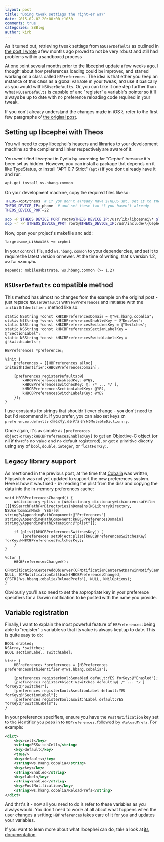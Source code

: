 ```yaml
---
layout: post
title: "Doing tweak settings the right-er way"
date: 2015-02-02 20:00:00 +1030
comments: true
categories: SBBlog
author: kirb
---
```


As it turned out, retrieving tweak settings from `NSUserDefaults` as outlined in [the post I wrote](/2014/11/settings-the-right-way/) a few months ago proved to not be very robust and still had problems within a sandboxed process.

At one point several months prior to the [libcephei](https://hbang.github.io/libcephei/) update a few weeks ago, I thought about how preferences loading could be improved, and started working on a class called `HBPreferences`. The idea is that either you keep an instance of this class as a global variable in your tweak, and use it basically as you would with `NSUserDefaults`. Or, you can take it one step further than what `NSUserDefaults` is capable of and "register" a variable's pointer so it'll always be up to date with no preference reloading code required in your tweak.

If you don't already understand the changes made in iOS 8, refer to the first few paragraphs of [the original post](/2014/11/settings-the-right-way/).
<!--more-->

## Setting up libcephei with Theos
You will need to copy libcephei's headers and libraries to your development machine so the compiler and linker respectively are aware of it.

You won't find libcephei in Cydia by searching for "Cephei" because it's been set as hidden. However, you can install a package that depends on it like TypeStatus, or install "APT 0.7 Strict" (`apt7`) if you don't already have it and run:

```bash
apt-get install ws.hbang.common
```

On your development machine, copy the required files like so:

```bash
THEOS=/opt/theos  # if you don't already have $THEOS set, set it to the location of theos
THEOS_DEVICE_IP=iphone  # and set these two if you haven't already
THEOS_DEVICE_PORT=22

scp -P $THEOS_DEVICE_PORT root@$THEOS_DEVICE_IP:/usr/lib/libcephei\* $THEOS/lib
scp -r -P $THEOS_DEVICE_PORT root@$THEOS_DEVICE_IP:/usr/include/\{Cephei,CepheiPrefs\} $THEOS/include
```

Now, open your project's makefile and add:

```make
TargetName_LIBRARIES += cephei
```

In your `control` file, add `ws.hbang.common` to your dependencies, and set it to require the latest version or newer. At the time of writing, that's version 1.2, so for example:

```
Depends: mobilesubstrate, ws.hbang.common (>= 1.2)
```

## `NSUserDefaults` compatible method
This method has almost no changes from the example on the original post - just replace `NSUserDefaults` with `HBPreferences` and initialise with the `initWithIdentifier:` method like so:

```objc
static NSString *const kHBCBPreferencesDomain = @"ws.hbang.cobalia";
static NSString *const kHBCBPreferencesEnabledKey = @"Enabled";
static NSString *const kHBCBPreferencesSwitchesKey = @"Switches";
static NSString *const kHBCBPreferencesSectionLabelKey = @"SectionLabel";
static NSString *const kHBCBPreferencesSwitchLabelsKey = @"SwitchLabels";

HBPreferences *preferences;

%init {
	preferences = [[HBPreferences alloc] initWithIdentifier:kHBCBPreferencesDomain];

	[preferences registerDefaults:@{
		kHBCBPreferencesEnabledKey: @YES,
		kHBCBPreferencesSwitchesKey: @[ /* ... */ ],
		kHBCBPreferencesSectionLabelKey: @YES,
		kHBCBPreferencesSwitchLabelsKey: @YES
	}];
}
```

I use constants for strings that shouldn't ever change - you don't need to but I'd recommend it. If you prefer, you can also set keys on `preferences.defaults` directly, as it's an `NSMutableDictionary`.

Once again, it's as simple as `[preferences objectForKey:kHBCBPreferencesEnabledKey]` to get an Objective-C object (or nil if there's no value and no default registered), or get a primitive directly using any of `bool`, `double`, `integer`, or `floatForKey:`. 

## Legacy library support
As mentioned in the previous post, at the time that [Cobalia](https://www.hbang.ws/tweaks/cobalia) was written, Flipswitch was not yet updated to support the new preferences system. Here is how it was fixed - by reading the plist from the disk and copying the data into the in-memory preferences cache:

```objc
void HBCBPreferencesChanged() {
	NSDictionary *plist = [NSDictionary dictionaryWithContentsOfFile:[[[NSSearchPathForDirectoriesInDomains(NSLibraryDirectory, NSUserDomainMask, YES)[0] stringByAppendingPathComponent:@"Preferences"] stringByAppendingPathComponent:kHBCBPreferencesDomain] stringByAppendingPathExtension:@"plist"]];

	if (plist[kHBCBPreferencesSwitchesKey]) {
		[preferences setObject:plist[kHBCBPreferencesSwitchesKey] forKey:kHBCBPreferencesSwitchesKey];
	}
}

%ctor {
	HBCBPreferencesChanged();
	CFNotificationCenterAddObserver(CFNotificationCenterGetDarwinNotifyCenter(), NULL, (CFNotificationCallback)HBCBPreferencesChanged, CFSTR("ws.hbang.cobalia/ReloadPrefs"), NULL, kNilOptions);
}
```

Obviously you'll also need to set the appropriate key in your preference specifiers for a Darwin notification to be posted with the name you provide.

## Variable registration
Finally, I want to explain the most powerful feature of `HBPreferences`: being able to "register" a variable so that its value is always kept up to date. This is quite easy to do:

```objc
BOOL enabled;
NSArray *switches;
BOOL sectionLabel, switchLabel;

%init {
	HBPreferences *preferences = [HBPreferences preferencesWithIdentifier:@"ws.hbang.cobalia"];

	[preferences registerBool:&enabled default:YES forKey:@"Enabled"];
	[preferences registerObject:&switches default:@[ /* ... */ ] forKey:@"Switches"];
	[preferences registerBool:&sectionLabel default:YES forKey:@"SectionLabel"];
	[preferences registerBool:&switchLabel default:YES forKey:@"SwitchLabels"];
}
```

In your preference specifiers, ensure you have the `PostNotification` key set to the identifier you pass in to `HBPreferences`, followed by `/ReloadPrefs`. For example:

```xml
<dict>
	<key>cell</key>
	<string>PSSwitchCell</string>
	<key>default</key>
	<true/>
	<key>defaults</key>
	<string>ws.hbang.cobalia</string>
	<key>key</key>
	<string>Enabled</string>
	<key>label</key>
	<string>Enabled</string>
	<key>PostNotification</key>
	<string>ws.hbang.cobalia/ReloadPrefs</string>
</dict>
```

And that's it - now all you need to do is refer to these variables as you always would. You don't need to worry at all about what happens when the user changes a setting; `HBPreferences` takes care of it for you and updates your variables.

If you want to learn more about what libcephei can do, take a look at [its documentation](https://hbang.github.io/libcephei/).

